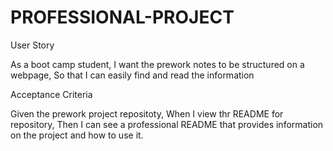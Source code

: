 # PROFESSIONAL-PROJECT
User Story

As a boot camp student,
I want the prework notes to be structured on a webpage,
So that I can easily find and read the information

Acceptance Criteria

Given the prework project repositoty,
When I  view thr README for repository,
Then I can see a professional README that provides information on the project and how to use it.
